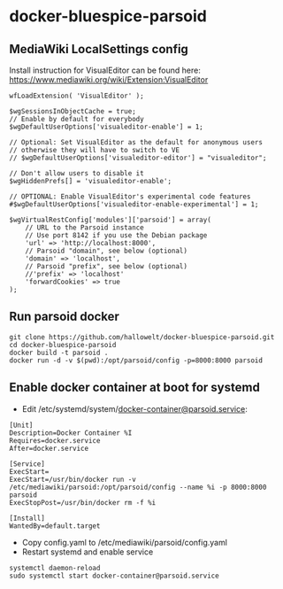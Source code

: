 # docker-bluespice-parsoid

## MediaWiki LocalSettings config
Install instruction for VisualEditor can be found here: https://www.mediawiki.org/wiki/Extension:VisualEditor

```
wfLoadExtension( 'VisualEditor' );

$wgSessionsInObjectCache = true;
// Enable by default for everybody
$wgDefaultUserOptions['visualeditor-enable'] = 1;

// Optional: Set VisualEditor as the default for anonymous users
// otherwise they will have to switch to VE
// $wgDefaultUserOptions['visualeditor-editor'] = "visualeditor";

// Don't allow users to disable it
$wgHiddenPrefs[] = 'visualeditor-enable';

// OPTIONAL: Enable VisualEditor's experimental code features
#$wgDefaultUserOptions['visualeditor-enable-experimental'] = 1;

$wgVirtualRestConfig['modules']['parsoid'] = array(
	// URL to the Parsoid instance
	// Use port 8142 if you use the Debian package
	'url' => 'http://localhost:8000',
	// Parsoid "domain", see below (optional)
	'domain' => 'localhost',
	// Parsoid "prefix", see below (optional)
	//'prefix' => 'localhost'
	'forwardCookies' => true
);
```

## Run parsoid docker
```
git clone https://github.com/hallowelt/docker-bluespice-parsoid.git
cd docker-bluespice-parsoid
docker build -t parsoid .
docker run -d -v $(pwd):/opt/parsoid/config -p=8000:8000 parsoid
```

## Enable docker container at boot for systemd

* Edit /etc/systemd/system/docker-container@parsoid.service:
```
[Unit]
Description=Docker Container %I
Requires=docker.service
After=docker.service

[Service]
ExecStart=
ExecStart=/usr/bin/docker run -v /etc/mediawiki/parsoid:/opt/parsoid/config --name %i -p 8000:8000 parsoid
ExecStopPost=/usr/bin/docker rm -f %i

[Install]
WantedBy=default.target
```
* Copy config.yaml to /etc/mediawiki/parsoid/config.yaml
* Restart systemd and enable service
```
systemctl daemon-reload
sudo systemctl start docker-container@parsoid.service
```



